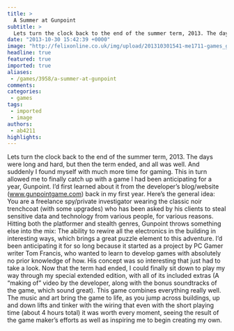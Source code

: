 ```yaml
---
title: >
  A Summer at Gunpoint
subtitle: >
  Lets turn the clock back to the end of the summer term, 2013. The days were long and hard, but then the term ended, and all was well. And suddenly I found myself with much more time for gaming.
date: "2013-10-30 15:42:39 +0000"
image: "http://felixonline.co.uk/img/upload/201310301541-me1711-games_gunpoint.jpg"
headline: true
featured: true
imported: true
aliases:
 - /games/3958/a-summer-at-gunpoint
comments:
categories:
 - games
tags:
 - imported
 - image
authors:
 - ab4211
highlights:
---
```


Lets turn the clock back to the end of the summer term, 2013. The days were long and hard, but then the term ended, and all was well. And suddenly I found myself with much more time for gaming. This in turn allowed me to finally catch up with a game I had been anticipating for a year, Gunpoint. I’d first learned about it from the developer’s blog/website (www.gunpointgame.com) back in my first year. Here’s the general idea:
 You are a freelance spy/private investigator wearing the classic noir trenchcoat (with some upgrades) who has been asked by his clients to steal sensitive data and technology from various people, for various reasons.
 Hitting both the platformer and stealth genres, Gunpoint throws something else into the mix: The ability to rewire all the electronics in the building in interesting ways, which brings a great puzzle element to this adventure.
 I’d been anticipating it for so long because it started as a project by PC Gamer writer Tom Francis, who wanted to learn to develop games with absolutely no prior knowledge of how. His concept was so interesting that just had to take a look.
 Now that the term had ended, I could finally sit down to play my way through my special extended edition, with all of its included extras (A “making of” video by the developer, along with the bonus soundtracks of the game, which sound great).
 This game combines everything really well. The music and art bring the game to life, as you jump across buildings, up and down lifts and tinker with the wiring that even with the short playing time (about 4 hours total) it was worth every moment, seeing the result of the game maker’s efforts as well as inspiring me to begin creating my own.
